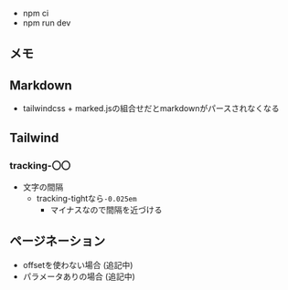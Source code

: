 - npm ci
- npm run dev

## メモ

## Markdown
- tailwindcss + marked.jsの組合せだとmarkdownがパースされなくなる

## Tailwind

### tracking-〇〇
- 文字の間隔
    - tracking-tightなら`-0.025em`
        - マイナスなので間隔を近づける

## ページネーション
- offsetを使わない場合
(追記中)
- パラメータありの場合
(追記中)